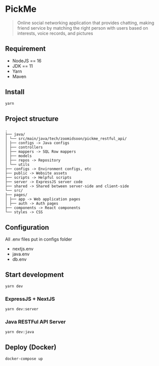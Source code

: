 # PickMe

> Online social networking application that provides chatting, making friend service by matching the right person with users based on interests, voice records, and pictures

## Requirement

-  NodeJS == 16
-  JDK == 11
-  Yarn
-  Maven

## Install

```sh
yarn
```

## Project structure

```
.
├── java/
│ └── src/main/java/tech/zoomidsoon/pickme_restful_api/
│ ├── configs -> Java configs
│ ├── controllers
│ ├── mappers -> SQL Row mappers
│ ├── models
│ ├── repos -> Repository
│ └── utils
├── configs -> Environment configs, etc
├── public -> Website assets
├── scripts -> Helpful scripts
├── server -> ExpressJS server code
├── shared -> Shared between server-side and client-side
└── src/
├── pages/
│ ├── app -> Web application pages
│ ├── auth -> Auth pages
├── components -> React components
└── styles -> CSS
```

## Configuration

All .env files put in configs folder

-  nextjs.env
-  java.env
-  db.env

## Start development

```sh
yarn dev
```

### ExpressJS + NextJS

```sh
yarn dev:server
```

### Java RESTFul API Server

```sh
yarn dev:java
```

## Deploy (Docker)

```sh
docker-compose up
```
